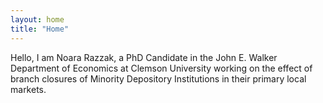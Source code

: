 ```yaml
---
layout: home
title: "Home"
---
```


Hello, I am Noara Razzak, a PhD Candidate in the John E. Walker Department of Economics at Clemson University working on the effect of branch closures of Minority Depository Institutions in their primary local markets. 